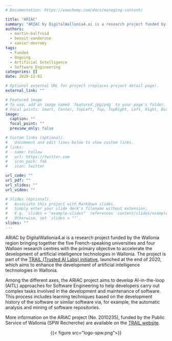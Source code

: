 ```yaml
---
# Documentation: https://wowchemy.com/docs/managing-content/

title: "ARIAC"
summary: "ARIAC by DigitalWallonia4.ai is a research project funded by the Wallonia region bringing together the five French-speaking universities and four Walloon research centres with the primary objective to accelerate the development of artificial intelligence technologies in Wallonia. "
authors:
  - martin-balfroid
  - benoit-vanderose
  - xavier-devroey
tags:
  - Funded
  - Ongoing
  - Artificial Intelligence
  - Software Engineering
categories: []
date: 2020-12-01

# Optional external URL for project (replaces project detail page).
external_link: ""

# Featured image
# To use, add an image named `featured.jpg/png` to your page's folder.
# Focal points: Smart, Center, TopLeft, Top, TopRight, Left, Right, BottomLeft, Bottom, BottomRight.
image:
  caption: ""
  focal_point: ""
  preview_only: false

# Custom links (optional).
#   Uncomment and edit lines below to show custom links.
# links:
# - name: Follow
#   url: https://twitter.com
#   icon_pack: fab
#   icon: twitter

url_code: ""
url_pdf: ""
url_slides: ""
url_video: ""

# Slides (optional).
#   Associate this project with Markdown slides.
#   Simply enter your slide deck's filename without extension.
#   E.g. `slides = "example-slides"` references `content/slides/example-slides.md`.
#   Otherwise, set `slides = ""`.
slides: ""
---
```


ARIAC by DigitalWallonia4.ai is a research project funded by the Wallonia region bringing together the five French-speaking universities and four Walloon research centres with the primary objective to accelerate the development of artificial intelligence technologies in Wallonia. The project is part of the [TRAIL (Trusted AI Labs) initiative](https://trail.ac), launched at the end of 2020, which aims to enhance the development of artificial intelligence technologies in Wallonia.

Among the different axes, the ARIAC project aims to develop AI-in-the-loop (AITL) approaches for Software Engineering to help developers carry out complex tasks involved in the development and maintenance of software. This process includes learning techniques based on the development history of the software or similar software via, for example, the automatic analysis and mining of software repositories.

More information on the ARIAC project (No. 2010235), funded by the Public Service of Wallonia (SPW Recherche) are available on the [TRAIL website](https://trail.ac).

<center>
  {{< figure src="logo-spw.png">}}
</center>
